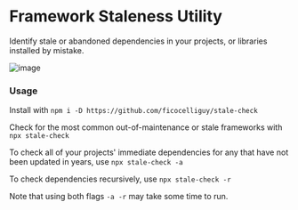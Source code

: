 # Framework Staleness Utility
Identify stale or abandoned dependencies in your projects, or libraries installed by mistake.

![image](https://github.com/ficocelliguy/fs/assets/1338468/30e2cdfb-8cc9-4a2a-ac43-b6a1a48494e7)


### Usage

Install with `npm i -D https://github.com/ficocelliguy/stale-check`

Check for the most common out-of-maintenance or stale frameworks with
`npx stale-check`

To check all of your projects' immediate dependencies for any that have not been updated in years, use 
`npx stale-check -a`

To check dependencies recursively, use `npx stale-check -r`

Note that using both flags `-a -r` may take some time to run.
